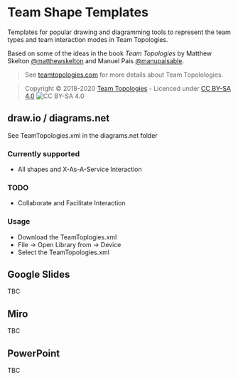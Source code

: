 # Team Shape Templates

Templates for popular drawing and diagramming tools to represent the team types and team interaction modes in Team Topologies.

Based on some of the ideas in the book _Team Topologies_ by Matthew Skelton [@matthewskelton](https://github.com/matthewskelton) and Manuel Pais [@manupaisable](https://github.com/manupaisable).

> See [teamtopologies.com](https://teamtopologies.com/) for more details about Team Topolologies.

> Copyright © 2018-2020 [Team Topologies](https://teamtopologies.com/) - Licenced under [CC BY-SA 4.0](https://creativecommons.org/licenses/by-sa/4.0/) ![CC BY-SA 4.0](https://licensebuttons.net/l/by-sa/3.0/88x31.png)

## draw.io / diagrams.net

See TeamTopologies.xml in the diagrams.net folder

### Currently supported

* All shapes and X-As-A-Service Interaction

### TODO

* Collaborate and Facilitate Interaction

### Usage

* Download the TeamToplogies.xml
* File -> Open Library from -> Device
* Select the TeamTopologies.xml


## Google Slides

TBC

## Miro

TBC

## PowerPoint

TBC
